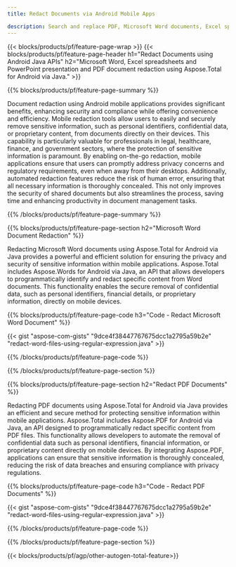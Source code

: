 ```yaml
---
title: Redact Documents via Android Mobile Apps 

description: Search and replace PDF, Microsoft Word documents, Excel spreadsheets and PowerPoint presentations data via mobile android application.
---
```


{{< blocks/products/pf/feature-page-wrap >}}
{{< blocks/products/pf/feature-page-header h1="Redact Documents using Android Java APIs" h2="Microsoft Word, Excel spreadsheets and PowerPoint presentation and PDF document redaction using Aspose.Total for Android via Java." >}}

{{% blocks/products/pf/feature-page-summary %}}

Document redaction using Android mobile applications provides significant benefits, enhancing security and compliance while offering convenience and efficiency. Mobile redaction tools allow users to easily and securely remove sensitive information, such as personal identifiers, confidential data, or proprietary content, from documents directly on their devices. This capability is particularly valuable for professionals in legal, healthcare, finance, and government sectors, where the protection of sensitive information is paramount. By enabling on-the-go redaction, mobile applications ensure that users can promptly address privacy concerns and regulatory requirements, even when away from their desktops. Additionally, automated redaction features reduce the risk of human error, ensuring that all necessary information is thoroughly concealed. This not only improves the security of shared documents but also streamlines the process, saving time and enhancing productivity in document management tasks.

{{% /blocks/products/pf/feature-page-summary  %}}

{{% blocks/products/pf/feature-page-section  h2="Microsoft Word Document Redaction" %}}

Redacting Microsoft Word documents using Aspose.Total for Android via Java provides a powerful and efficient solution for ensuring the privacy and security of sensitive information within mobile applications. Aspose.Total includes Aspose.Words for Android via Java, an API that allows developers to programmatically identify and redact specific content from Word documents. This functionality enables the secure removal of confidential data, such as personal identifiers, financial details, or proprietary information, directly on mobile devices. 

{{% blocks/products/pf/feature-page-code h3="Code - Redact Microsoft Word Document" %}}

{{< gist "aspose-com-gists" "9dce4f38447767675dcc1a2795a59b2e" "redact-word-files-using-regular-expression.java" >}}

{{% /blocks/products/pf/feature-page-code  %}}

{{% /blocks/products/pf/feature-page-section %}}

{{% blocks/products/pf/feature-page-section  h2="Redact PDF Documents" %}}

Redacting PDF documents using Aspose.Total for Android via Java provides an efficient and secure method for protecting sensitive information within mobile applications. Aspose.Total includes Aspose.PDF for Android via Java, an API designed to programmatically redact specific content from PDF files. This functionality allows developers to automate the removal of confidential data such as personal identifiers, financial information, or proprietary content directly on mobile devices. By integrating Aspose.PDF, applications can ensure that sensitive information is thoroughly concealed, reducing the risk of data breaches and ensuring compliance with privacy regulations.

{{% blocks/products/pf/feature-page-code h3="Code - Redact PDF Documents" %}}

{{< gist "aspose-com-gists" "9dce4f38447767675dcc1a2795a59b2e" "redact-word-files-using-regular-expression.java" >}}

{{% /blocks/products/pf/feature-page-code  %}}

{{% /blocks/products/pf/feature-page-section %}}

{{< blocks/products/pf/agp/other-autogen-total-feature>}}
